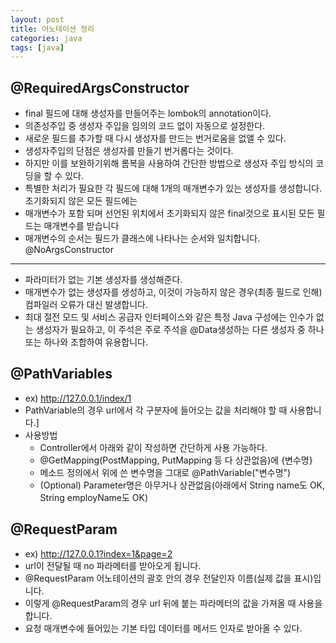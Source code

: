 ```yaml
---
layout: post
title: 어노테이션 정리
categories: java
tags: [java]
---
```


@RequiredArgsConstructor
--------------------------
+ final 필드에 대해 생성자를 만들어주는 lombok의 annotation이다.
+ 의존성주입 중 생성자 주입을 임의의 코드 없이 자동으로 설정한다.
+ 새로운 필드를 추가할 때 다시 생성자를 만드는 번거로움을 없앨 수 있다.
+ 생성자주입의 단점은 생성자를 만들기 번거롭다는 것이다. 
+ 하지만 이를 보완하기위해 롬복을 사용하여 간단한 방법으로 생성자 주입 방식의 코딩을 할 수 있다.
+ 특별한 처리가 필요한 각 필드에 대해 1개의 매개변수가 있는 생성자를 생성합니다. 초기화되지 않은 모든 필드에는 
+ 매개변수가 포함 되며 선언된 위치에서 초기화되지 않은 final것으로 표시된 모든 필드는 매개변수를 받습니다
+ 매개변수의 순서는 필드가 클래스에 나타나는 순서와 일치합니다.
 
@NoArgsConstructor
---------------------
+ 파라미터가 없는 기본 생성자를 생성해준다.
+ 매개변수가 없는 생성자를 생성하고, 이것이 가능하지 않은 경우(최종 필드로 인해) 컴파일러 오류가 대신 발생합니다. 
+ 최대 절전 모드 및 서비스 공급자 인터페이스와 같은 특정 Java 구성에는 인수가 없는 생성자가 필요하고, 이 주석은 주로 주석을 @Data생성하는 다른 생성자 중 하나 또는 하나와 조합하여 유용합니다.

@PathVariables
--------------------
+ ex) http://127.0.0.1/index/1
+ PathVariable의 경우 url에서 각 구분자에 들어오는 값을 처리해야 할 때 사용합니다.]
+ 사용방법
    - Controller에서 아래와 같이 작성하면 간단하게 사용 가능하다.
    - @GetMapping(PostMapping, PutMapping 등 다 상관없음)에 {변수명} 
    - 메소드 정의에서 위에 쓴 변수명을 그대로 @PathVariable("변수명") 
    - (Optional) Parameter명은 아무거나 상관없음(아래에서 String name도 OK, String employName도 OK)

@RequestParam
---------------------------
+ ex) http://127.0.0.1?index=1&page=2
+ url이 전달될 때 no 파라메터를 받아오게 됩니다.
+ @RequestParam 어노테이션의 괄호 안의 경우 전달인자 이름(실제 값을 표시)입니다.
+ 이렇게 @RequestParam의 경우 url 뒤에 붙는 파라메터의 값을 가져올 때 사용을 합니다.
+ 요청 매개변수에 들어있는 기본 타입 데이터를 메서드 인자로 받아올 수 있다.